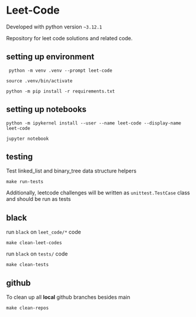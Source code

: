 # Leet-Code
Developed with python version `~3.12.1`

Repository for leet code solutions and related code.

## setting up environment
```shell
 python -m venv .venv --prompt leet-code
```

```shell
source .venv/bin/activate
```

```shell
python -m pip install -r requirements.txt
```
## setting up notebooks
```shell
python -m ipykernel install --user --name leet-code --display-name leet-code
```

```shell
jupyter notebook
```

## testing
Test linked_list and binary_tree data structure helpers

```shell
make run-tests
```

Additionally, leetcode challenges will be written as `unittest.TestCase` class and should be run as tests

## black
run `black` on `leet_code/*` code
```shell
make clean-leet-codes
```

run `black` on `tests/` code
```shell
make clean-tests
```

## github
To clean up all __local__ github branches besides main
```shell
make clean-repos
```